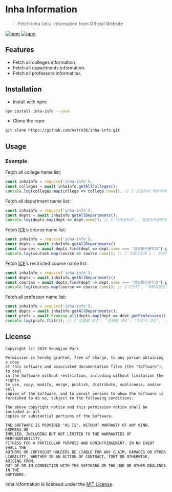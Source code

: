 # Inha Information

> Fetch Inha Univ. Information from Official Website

[![npm](https://img.shields.io/npm/v/inha-info.svg?style=for-the-badge)](https://www.npmjs.com/package/inha-info) [![npm](https://img.shields.io/npm/dt/inha-info.svg?style=for-the-badge)](https://www.npmjs.com/package/inha-info)

## Features

- Fetch all colleges information.
- Fetch all departments information.
- Fetch all professors information.

## Installation

- Install with npm:

```bash
npm install inha-info --save
```

- Clone the repo:

```bash
git clone https://github.com/Astro36/inha-info.git
```

## Usage

### Example

Fetch all college name list:

```javascript
const inhaInfo = require('inha-info');
const colleges = await inhaInfo.getAllColleges();
console.log(colleges.map(college => college.name)); // ['프런티어 학부대학', '공과대학', '자연과학대학', ... ]
```

Fetch all department name list:

```javascript
const inhaInfo = require('inha-info');
const depts = await inhaInfo.getAllDepartments();
console.log(depts.map(dept => dept.name)); // ['기계공학과', '항공우주공학과', '조선해양공학과', ... ]
```

Fetch [ICE](http://www.inha.ac.kr/cop/search/introList.do?siteId=kr&deptCode=1185&majorCodeH=283&majorCodeS=0022&codeS=0183&id=kr_030201200000)’s course name list:

```javascript
const inhaInfo = require('inha-info');
const depts = await inhaInfo.getAllDepartments()
const courses = await depts.find(dept => dept.name === '정보통신공학과').getCourses();
console.log(courses.map(course => course.name)); // ['크로스오버 1 : 인간의 탐색', '크로스오버 3 : 사회의 탐색', ... ]
```

Fetch [ICE](http://www.inha.ac.kr/cop/search/introList.do?siteId=kr&deptCode=1185&majorCodeH=283&majorCodeS=0022&codeS=0183&id=kr_030201200000)’s restricted course name list:

```javascript
const inhaInfo = require('inha-info');
const depts = await inhaInfo.getAllDepartments()
const courses = await depts.find(dept => dept.name === '정보통신공학과').getRestrictedCourses();
console.log(courses.map(course => course.name)); // ['C언어', '객체지향프로그래밍', '수치해석', ... ]
```

Fetch all professor name list:

```javascript
const inhaInfo = require('inha-info');
const depts = await inhaInfo.getAllDepartments();
const profs = await Promise.all(depts.map(dept => dept.getProfessors()));
console.log(profs.flat()); // ['김광용 교수', '김재도 교수', '이우식 교수', ... ]
```

## License

```text
Copyright (c) 2019 Seungjae Park

Permission is hereby granted, free of charge, to any person obtaining a copy
of this software and associated documentation files (the "Software"), to deal
in the Software without restriction, including without limitation the rights
to use, copy, modify, merge, publish, distribute, sublicense, and/or sell
copies of the Software, and to permit persons to whom the Software is
furnished to do so, subject to the following conditions:

The above copyright notice and this permission notice shall be included in all
copies or substantial portions of the Software.

THE SOFTWARE IS PROVIDED "AS IS", WITHOUT WARRANTY OF ANY KIND, EXPRESS OR
IMPLIED, INCLUDING BUT NOT LIMITED TO THE WARRANTIES OF MERCHANTABILITY,
FITNESS FOR A PARTICULAR PURPOSE AND NONINFRINGEMENT. IN NO EVENT SHALL THE
AUTHORS OR COPYRIGHT HOLDERS BE LIABLE FOR ANY CLAIM, DAMAGES OR OTHER
LIABILITY, WHETHER IN AN ACTION OF CONTRACT, TORT OR OTHERWISE, ARISING FROM,
OUT OF OR IN CONNECTION WITH THE SOFTWARE OR THE USE OR OTHER DEALINGS IN THE
SOFTWARE.
```

Inha Information is licensed under the [MIT License](./LICENSE).
